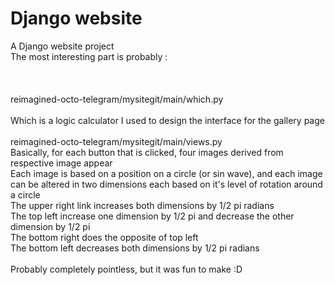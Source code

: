 # Django website
A Django website project<br/>
The most interesting part is probably :<br/>  
<br/>  
 reimagined-octo-telegram/mysitegit/main/which.py
<br/>  
Which is a logic calculator I used to design the interface for the gallery page
<br/>  
reimagined-octo-telegram/mysitegit/main/views.py
<br/>
Basically, for each button that is clicked, four images derived from respective image appear<br/>
Each image is based on a position on a circle (or sin wave), and each image can be altered in two dimensions each based on it's level of rotation around a circle<br/>
The upper right link increases both dimensions by 1/2 pi radians<br/>
The top left increase one dimension by 1/2 pi and decrease the other dimension by 1/2 pi<br/>
The bottom right does the opposite of top left<br/>
The bottom left decreases both dimensions by 1/2 pi radians<br/>
<br/>
Probably completely pointless, but it was fun to make :D



